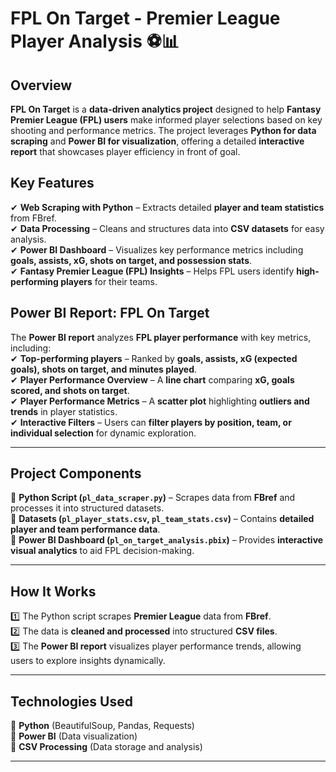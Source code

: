 # **FPL On Target - Premier League Player Analysis** ⚽📊  

## **Overview**  
**FPL On Target** is a **data-driven analytics project** designed to help **Fantasy Premier League (FPL) users** make informed player selections based on key shooting and performance metrics. The project leverages **Python for data scraping** and **Power BI for visualization**, offering a detailed **interactive report** that showcases player efficiency in front of goal.

## **Key Features**  
✔ **Web Scraping with Python** – Extracts detailed **player and team statistics** from FBref.  
✔ **Data Processing** – Cleans and structures data into **CSV datasets** for easy analysis.  
✔ **Power BI Dashboard** – Visualizes key performance metrics including **goals, assists, xG, shots on target, and possession stats**.  
✔ **Fantasy Premier League (FPL) Insights** – Helps FPL users identify **high-performing players** for their teams.  
 

## **Power BI Report: FPL On Target**  
The **Power BI report** analyzes **FPL player performance** with key metrics, including:  
✔ **Top-performing players** – Ranked by **goals, assists, xG (expected goals), shots on target, and minutes played**.  
✔ **Player Performance Overview** – A **line chart** comparing **xG, goals scored, and shots on target**.  
✔ **Player Performance Metrics** – A **scatter plot** highlighting **outliers and trends** in player statistics.  
✔ **Interactive Filters** – Users can **filter players by position, team, or individual selection** for dynamic exploration.  

---

## **Project Components**  
📌 **Python Script (`pl_data_scraper.py`)** – Scrapes data from **FBref** and processes it into structured datasets.  
📌 **Datasets (`pl_player_stats.csv`, `pl_team_stats.csv`)** – Contains **detailed player and team performance data**.  
📌 **Power BI Dashboard (`pl_on_target_analysis.pbix`)** – Provides **interactive visual analytics** to aid FPL decision-making.  

---

## **How It Works**  
1️⃣ The Python script scrapes **Premier League** data from **FBref**.  
2️⃣ The data is **cleaned and processed** into structured **CSV files**.  
3️⃣ The **Power BI report** visualizes player performance trends, allowing users to explore insights dynamically.  

---

## **Technologies Used**  
🔹 **Python** (BeautifulSoup, Pandas, Requests)  
🔹 **Power BI** (Data visualization)  
🔹 **CSV Processing** (Data storage and analysis)  

---

